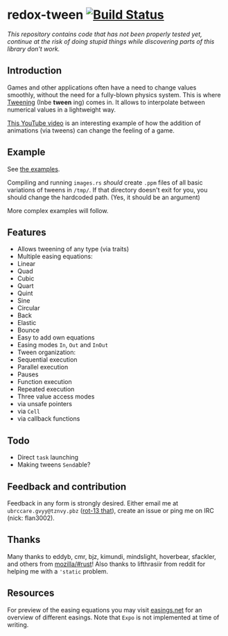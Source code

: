 redox-tween [![Build Status](https://travis-ci.org/hoeppnertill/tween.rs.svg?branch=master)](https://travis-ci.org/hoeppnertill/tween.rs)
===========

*This repository contains code that has not been properly tested yet, continue
at the risk of doing stupid things while discovering parts of this library
don't work.*

## Introduction

Games and other applications often have a need to change values smoothly,
without the need for a fully-blown physics system. This is where
[Tweening][wikipedia] (Inbe **tween** ing) comes in. It allows to interpolate
between numerical values in a lightweight way.

[This YouTube video][youtube-juice] is an interesting example of how the
addition of animations (via tweens) can change the feeling of a game.

[wikipedia]: http://en.wikipedia.org/wiki/Inbetweening
[youtube-juice]: http://www.youtube.com/watch?v=Fy0aCDmgnxg

## Example

See [the examples](/src/examples).

Compiling and running `images.rs` *should* create `.ppm` files of all basic
variations of tweens in `/tmp/`. If that directory doesn't exit for you, you
should change the hardcoded path. (Yes, it should be an argument)

More complex examples will follow.

## Features

- Allows tweening of any type (via traits)
- Multiple easing equations:
 - Linear
 - Quad
 - Cubic
 - Quart
 - Quint
 - Sine
 - Circular
 - Back
 - Elastic
 - Bounce
- Easy to add own equations
- Easing modes `In`, `Out` and `InOut`
- Tween organization:
 - Sequential execution
 - Parallel execution
 - Pauses
 - Function execution
 - Repeated execution
- Three value access modes
 - via unsafe pointers
 - via `Cell`
 - via callback functions

## Todo

- Direct `task` launching
- Making tweens `Send`able?

## Feedback and contribution

Feedback in any form is strongly desired. Either email me at
`ubrccare.gvyy@tznvy.pbz` ([rot-13 that][rot13]), create an issue or ping me
on IRC (nick: flan3002).

[rot13]: http://www.rot13.com/

## Thanks

Many thanks to eddyb, cmr, bjz, kimundi, mindslight, hoverbear, sfackler, and
others from [mozilla/#rust][irc]!  Also thanks to lifthrasiir from reddit for
helping me with a `'static` problem.

[irc]: http://client00.chat.mibbit.com/?server=irc.mozilla.org&channel=%23rust

## Resources

For preview of the easing equations you may visit [easings.net][easings] for
an overview of different easings. Note that `Expo` is not implemented at time
of writing.

[easings]: http://easings.net/
